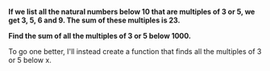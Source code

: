 **If we list all the natural numbers below 10 that are multiples of 3 or 5, we get 3, 5, 6 and 9. The sum of these multiples is 23.**

**Find the sum of all the multiples of 3 or 5 below 1000.**

To go one better, I'll instead create a function that finds all the multiples of 3 or 5 below x.
